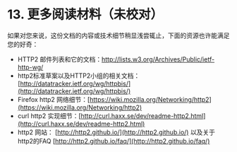 # 13. 更多阅读材料（未校对）

如果对您来说，这份文档的内容或技术细节稍显浅尝辄止，下面的资源也许能满足您的好奇：

- HTTP2 邮件列表和它的文档：[http://lists.w3.org/Archives/Public/ietf-
http-wg/](http://lists.w3.org/Archives/Public/ietf-%20http-wg/)
- http2标准草案以及HTTP2小组的相关文档：[http://datatracker.ietf.org/wg/httpbis/](http://datatracker.ietf.org/wg/httpbis/)
- Firefox http2 网络细节：[https://wiki.mozilla.org/Networking/http2](https://wiki.mozilla.org/Networking/http2)
- curl http2 实现细节：[http://curl.haxx.se/dev/readme-http2.html](http://curl.haxx.se/dev/readme-http2.html)
- http2 网站： [http://http2.github.io/](http://http2.github.io/) 以及关于http2的FAQ [http://http2.github.io/faq/](http://http2.github.io/faq/)

